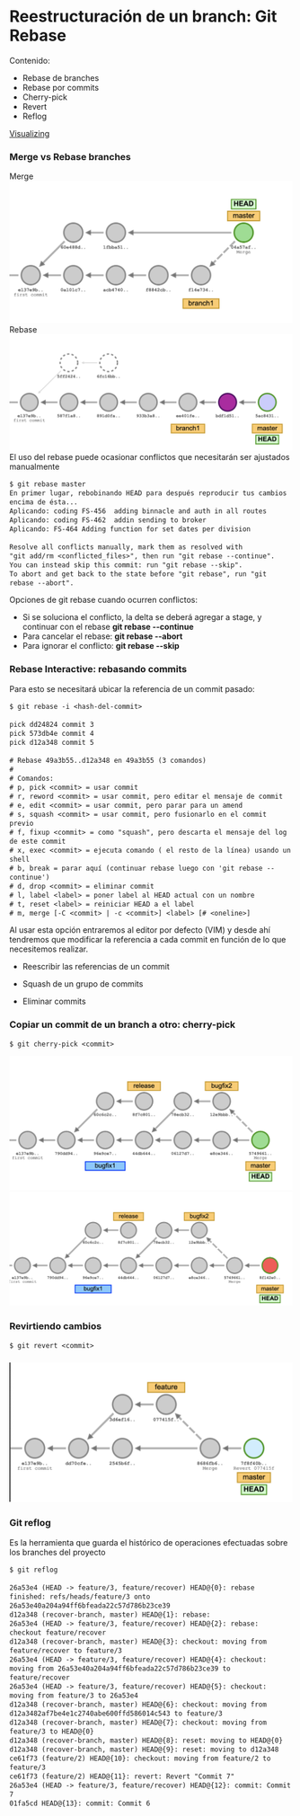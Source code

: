 # Reestructuración de un branch: Git Rebase

Contenido:

* Rebase de branches
* Rebase por commits
* Cherry-pick
* Revert
* Reflog

[Visualizing](http://git-school.github.io/visualizing-git/#free)

### Merge vs Rebase branches

Merge![](/assets/rebase1.png)Rebase ![](/assets/rebase2.png)El uso del rebase puede ocasionar conflictos que necesitarán ser ajustados manualmente

```
$ git rebase master
En primer lugar, rebobinando HEAD para después reproducir tus cambios encima de ésta...
Aplicando: coding FS-456  adding binnacle and auth in all routes
Aplicando: coding FS-462  addin sending to broker
Aplicando: FS-464 Adding function for set dates per division

Resolve all conflicts manually, mark them as resolved with
"git add/rm <conflicted_files>", then run "git rebase --continue".
You can instead skip this commit: run "git rebase --skip".
To abort and get back to the state before "git rebase", run "git rebase --abort".
```

Opciones de git rebase cuando ocurren conflictos:

* Si se soluciona el conflicto, la delta se deberá agregar a stage, y continuar con el rebase **git  rebase --continue**
* Para cancelar el rebase: **git rebase --abort**
* Para ignorar el conflicto: **git rebase --skip**

### Rebase Interactive: rebasando commits

Para esto se necesitará ubicar la referencia de un commit pasado:

```
$ git rebase -i <hash-del-commit>

pick dd24824 commit 3
pick 573db4e commit 4
pick d12a348 commit 5

# Rebase 49a3b55..d12a348 en 49a3b55 (3 comandos)
#
# Comandos:
# p, pick <commit> = usar commit
# r, reword <commit> = usar commit, pero editar el mensaje de commit
# e, edit <commit> = usar commit, pero parar para un amend
# s, squash <commit> = usar commit, pero fusionarlo en el commit previo
# f, fixup <commit> = como "squash", pero descarta el mensaje del log de este commit
# x, exec <commit> = ejecuta comando ( el resto de la línea) usando un shell
# b, break = parar aquí (continuar rebase luego con 'git rebase --continue')
# d, drop <commit> = eliminar commit
# l, label <label> = poner label al HEAD actual con un nombre
# t, reset <label> = reiniciar HEAD a el label
# m, merge [-C <commit> | -c <commit>] <label> [# <oneline>]
```

Al usar esta opción entraremos al editor por defecto \(VIM\) y desde ahí tendremos que modificar la referencia a cada commit en función de lo que necesitemos realizar.

* Reescribir las referencias de un commit
* Squash de un grupo de commits

* Eliminar commits

### Copiar un commit de un branch a otro: cherry-pick

```
$ git cherry-pick <commit>
```

![](/assets/cherry1.png)![](/assets/cherry2.png)

### Revirtiendo cambios

```
$ git revert <commit>
```

### ![](/assets/revert.png)

### Git reflog

Es la herramienta que guarda el histórico de operaciones efectuadas sobre los branches del proyecto

```
$ git reflog 

26a53e4 (HEAD -> feature/3, feature/recover) HEAD@{0}: rebase finished: refs/heads/feature/3 onto 26a53e40a204a94ff6bfeada22c57d786b23ce39
d12a348 (recover-branch, master) HEAD@{1}: rebase:
26a53e4 (HEAD -> feature/3, feature/recover) HEAD@{2}: rebase: checkout feature/recover
d12a348 (recover-branch, master) HEAD@{3}: checkout: moving from feature/recover to feature/3
26a53e4 (HEAD -> feature/3, feature/recover) HEAD@{4}: checkout: moving from 26a53e40a204a94ff6bfeada22c57d786b23ce39 to feature/recover
26a53e4 (HEAD -> feature/3, feature/recover) HEAD@{5}: checkout: moving from feature/3 to 26a53e4
d12a348 (recover-branch, master) HEAD@{6}: checkout: moving from d12a3482af7be4e1c2740abe600ffd586014c543 to feature/3
d12a348 (recover-branch, master) HEAD@{7}: checkout: moving from feature/3 to HEAD@{0}
d12a348 (recover-branch, master) HEAD@{8}: reset: moving to HEAD@{0}
d12a348 (recover-branch, master) HEAD@{9}: reset: moving to d12a348
ce61f73 (feature/2) HEAD@{10}: checkout: moving from feature/2 to feature/3
ce61f73 (feature/2) HEAD@{11}: revert: Revert "Commit 7"
26a53e4 (HEAD -> feature/3, feature/recover) HEAD@{12}: commit: Commit 7
01fa5cd HEAD@{13}: commit: Commit 6
```








